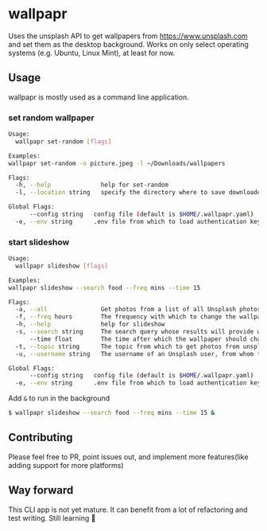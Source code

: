 # wallpapr

Uses the unsplash API to get wallpapers from https://www.unsplash.com and set them as the desktop background.
Works on only select operating systems (e.g. Ubuntu, Linux Mint), at least for now.

## Usage

wallpapr is mostly used as a command line application.

### set random wallpaper

```bash
Usage:
  wallpapr set-random [flags]

Examples:
wallpapr set-random -o picture.jpeg -l ~/Downloads/wallpapers

Flags:
  -h, --help              help for set-random
  -l, --location string   specify the directory where to save downloaded files. (default "/home/ogola/Downloads/wallpapers")

Global Flags:
      --config string   config file (default is $HOME/.wallpapr.yaml)
  -e, --env string      .env file from which to load authentication keys. (default ".env")
```

### start slideshow

```bash
Usage:
  wallpapr slideshow [flags]

Examples:
wallpapr slideshow --search food --freq mins --time 15

Flags:
  -a, --all               Get photos from a list of all Unsplash photos (default true)
  -f, --freq hours        The frequency with which to change the wallpaper(mins, hours). Default is hours. (default "hours")
  -h, --help              help for slideshow
  -s, --search string     The search query whose results will provide wallpapers.
      --time float        The time after which the wallpaper should change, in the given frequency. For example, --freq mins --time 10: the wallpaper will change every 10 minutes. (default 20)
  -t, --topic string      The topic from which to get photos from unsplash.
  -u, --username string   The username of an Unsplash user, from whom to get wallpapers.

Global Flags:
      --config string   config file (default is $HOME/.wallpapr.yaml)
  -e, --env string      .env file from which to load authentication keys. (default ".env")
```

Add ```&``` to run in the background

```bash
$ wallpapr slideshow --search food --freq mins --time 15 &
```

## Contributing

Please feel free to PR, point issues out, and implement more features(like adding support for more platforms)

## Way forward

This CLI app is not yet mature. It can benefit from a lot of refactoring and test writing. Still learning :evergreen_tree:
